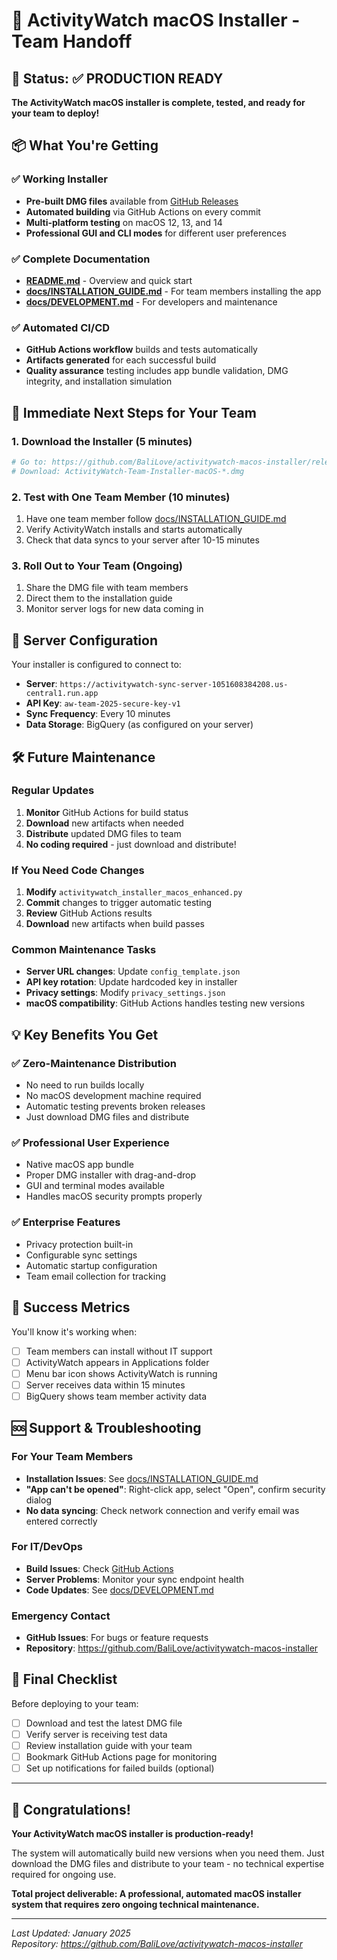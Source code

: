 # 🍎 ActivityWatch macOS Installer - Team Handoff

## 🎉 Status: ✅ PRODUCTION READY

**The ActivityWatch macOS installer is complete, tested, and ready for your team to deploy!**

## 📦 What You're Getting

### ✅ Working Installer
- **Pre-built DMG files** available from [GitHub Releases](https://github.com/BaliLove/activitywatch-macos-installer/releases)
- **Automated building** via GitHub Actions on every commit
- **Multi-platform testing** on macOS 12, 13, and 14
- **Professional GUI and CLI modes** for different user preferences

### ✅ Complete Documentation
- **[README.md](README.md)** - Overview and quick start
- **[docs/INSTALLATION_GUIDE.md](docs/INSTALLATION_GUIDE.md)** - For team members installing the app
- **[docs/DEVELOPMENT.md](docs/DEVELOPMENT.md)** - For developers and maintenance

### ✅ Automated CI/CD
- **GitHub Actions workflow** builds and tests automatically
- **Artifacts generated** for each successful build
- **Quality assurance** testing includes app bundle validation, DMG integrity, and installation simulation

## 🚀 Immediate Next Steps for Your Team

### 1. Download the Installer (5 minutes)
```bash
# Go to: https://github.com/BaliLove/activitywatch-macos-installer/releases
# Download: ActivityWatch-Team-Installer-macOS-*.dmg
```

### 2. Test with One Team Member (10 minutes)
1. Have one team member follow [docs/INSTALLATION_GUIDE.md](docs/INSTALLATION_GUIDE.md)
2. Verify ActivityWatch installs and starts automatically
3. Check that data syncs to your server after 10-15 minutes

### 3. Roll Out to Your Team (Ongoing)
1. Share the DMG file with team members
2. Direct them to the installation guide
3. Monitor server logs for new data coming in

## 🔧 Server Configuration

Your installer is configured to connect to:
- **Server**: `https://activitywatch-sync-server-1051608384208.us-central1.run.app`
- **API Key**: `aw-team-2025-secure-key-v1`
- **Sync Frequency**: Every 10 minutes
- **Data Storage**: BigQuery (as configured on your server)

## 🛠️ Future Maintenance

### Regular Updates
1. **Monitor** GitHub Actions for build status
2. **Download** new artifacts when needed
3. **Distribute** updated DMG files to team
4. **No coding required** - just download and distribute!

### If You Need Code Changes
1. **Modify** `activitywatch_installer_macos_enhanced.py`
2. **Commit** changes to trigger automatic testing
3. **Review** GitHub Actions results
4. **Download** new artifacts when build passes

### Common Maintenance Tasks
- **Server URL changes**: Update `config_template.json`
- **API key rotation**: Update hardcoded key in installer
- **Privacy settings**: Modify `privacy_settings.json`
- **macOS compatibility**: GitHub Actions handles testing new versions

## 💡 Key Benefits You Get

### ✅ Zero-Maintenance Distribution
- No need to run builds locally
- No macOS development machine required
- Automatic testing prevents broken releases
- Just download DMG files and distribute

### ✅ Professional User Experience
- Native macOS app bundle
- Proper DMG installer with drag-and-drop
- GUI and terminal modes available
- Handles macOS security prompts properly

### ✅ Enterprise Features
- Privacy protection built-in
- Configurable sync settings
- Automatic startup configuration
- Team email collection for tracking

## 🎯 Success Metrics

You'll know it's working when:
- [ ] Team members can install without IT support
- [ ] ActivityWatch appears in Applications folder
- [ ] Menu bar icon shows ActivityWatch is running
- [ ] Server receives data within 15 minutes
- [ ] BigQuery shows team member activity data

## 🆘 Support & Troubleshooting

### For Your Team Members
- **Installation Issues**: See [docs/INSTALLATION_GUIDE.md](docs/INSTALLATION_GUIDE.md)
- **"App can't be opened"**: Right-click app, select "Open", confirm security dialog
- **No data syncing**: Check network connection and verify email was entered correctly

### For IT/DevOps
- **Build Issues**: Check [GitHub Actions](https://github.com/BaliLove/activitywatch-macos-installer/actions)
- **Server Problems**: Monitor your sync endpoint health
- **Code Updates**: See [docs/DEVELOPMENT.md](docs/DEVELOPMENT.md)

### Emergency Contact
- **GitHub Issues**: For bugs or feature requests
- **Repository**: https://github.com/BaliLove/activitywatch-macos-installer

## 🏁 Final Checklist

Before deploying to your team:
- [ ] Download and test the latest DMG file
- [ ] Verify server is receiving test data
- [ ] Review installation guide with your team
- [ ] Bookmark GitHub Actions page for monitoring
- [ ] Set up notifications for failed builds (optional)

---

## 🎉 Congratulations!

**Your ActivityWatch macOS installer is production-ready!**

The system will automatically build new versions when you need them. Just download the DMG files and distribute to your team - no technical expertise required for ongoing use.

**Total project deliverable: A professional, automated macOS installer system that requires zero ongoing technical maintenance.**

---

*Last Updated: January 2025*  
*Repository: https://github.com/BaliLove/activitywatch-macos-installer*